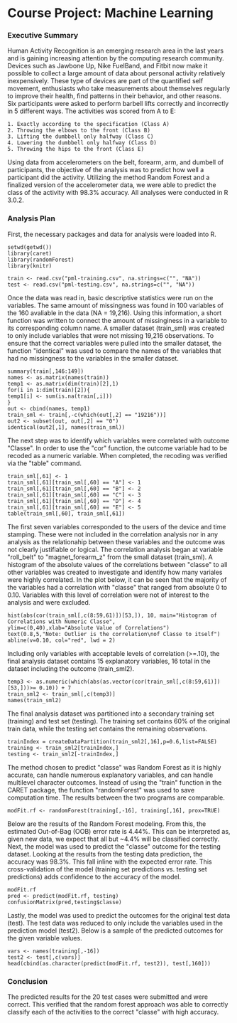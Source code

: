 Course Project: Machine Learning
==================================================================

### Executive Summary

Human Activity Recognition is an emerging research area in the last years and is gaining increasing attention by the computing research community. Devices such as Jawbone Up, Nike FuelBand, and Fitbit 
now make it possible to collect a large amount of data about personal activity relatively inexpensively. These type of devices are part of the quantified self movement, enthusiasts who take 
measurements about themselves regularly to improve their health, find patterns in their behavior, and other reasons. Six participants were asked to perform barbell lifts correctly and incorrectly in 5 
different ways. The activities was scored from A to E:

	1. Exactly according to the specification (Class A)
	2. Throwing the elbows to the front (Class B)
	3. Lifting the dumbbell only halfway (Class C)
	4. Lowering the dumbbell only halfway (Class D)
	5. Throwing the hips to the front (Class E)

Using data from accelerometers on the belt, forearm, arm, and dumbell of participants, the objective of the analysis was to predict how well a participant did the activity. Utilizing the method Random 
Forest and a finalized version of the accelerometer data, we were able to predict the class of the activity with 98.3% accuracy. All analyses were conducted in R 3.0.2.

### Analysis Plan    

First, the necessary packages and data for analysis were loaded into R.

```{r}
setwd(getwd())
library(caret)
library(randomForest)
library(knitr)

train <- read.csv("pml-training.csv", na.strings=c("", "NA"))
test <- read.csv("pml-testing.csv", na.strings=c("", "NA"))
```         

Once the data was read in, basic descriptive statistics were run on the variables. The same amount of missingness was found in 100 variables of the 160 avaliable in the data (NA = 19,216). Using this 
information, a short function was written to connect the amount of missinginess in a variable to its corresponding column name. A smaller dataset (train_sml) was created to only include variables that 
were not missing 19,216 observations. To ensure that the correct variables were pulled into the smaller dataset, the function "identical" was used to compare the names of the variables that had no 
missingness to the variables in the smaller dataset.     

```{r}
summary(train[,146:149])
names <- as.matrix(names(train))
temp1 <- as.matrix(dim(train)[2],1)
for(i in 1:dim(train)[2]){
temp1[i] <- sum(is.na(train[,i]))
}
out <- cbind(names, temp1)
train_sml <- train[,-c(which(out[,2] == "19216"))]
out2 <- subset(out, out[,2] == "0")
identical(out2[,1], names(train_sml))
```   
     
The next step was to identify which variables were correlated with outcome "Classe". In order to use the "cor" function, the outcome variable had to be recoded as a numeric variable. When completed, the
recoding was verified via the "table" command.

```{r}
train_sml[,61] <- 1
train_sml[,61][train_sml[,60] == "A"] <- 1
train_sml[,61][train_sml[,60] == "B"] <- 2
train_sml[,61][train_sml[,60] == "C"] <- 3
train_sml[,61][train_sml[,60] == "D"] <- 4
train_sml[,61][train_sml[,60] == "E"] <- 5
table(train_sml[,60], train_sml[,61])
```          
The first seven variables corresponded to the users of the device and time stamping. These were not included in the correlation analysis nor in any analysis as the relationahip between these variables
and the outcome was not clearly justifiable or logical. The correlation analysis began at variable "roll_belt" to "magnet_forearm_z" from the small dataset (train_sml). A histogram of the absolute 
values of the correlations between "classe" to all other variables was created to investigate and identify how many variales were highly correlated. In the plot below, it can be seen that the majority
of the variables had a correlation with "classe" that ranged from absolute 0 to 0.10. Variables with this level of correlation were not of interest to the analysis and were excluded.    

```{r}
hist(abs(cor(train_sml[,c(8:59,61)])[53,]), 10, main="Histogram of Correlations with Numeric Classe", 
ylim=c(0,40),xlab="Absolute Value of Correlations")
text(0.8,5,"Note: Outlier is the correlation\nof Classe to itself")
abline(v=0.10, col="red", lwd = 2)
```         

Including only variables with acceptable levels of correlation (>=.10), the final analysis dataset contains 15 explanatory variables, 16 total in the dataset including the outcome (train_sml2).   

```{r}
temp3 <- as.numeric(which(abs(as.vector(cor(train_sml[,c(8:59,61)])[53,]))>= 0.10)) + 7
train_sml2 <- train_sml[,c(temp3)]
names(train_sml2)
```    
The final analysis dataset was partitioned into a secondary training set (training) and test set (testing). The training set contains 60% of the original train data, while the testing set contains the
remaining observations.

```{r}
trainIndex = createDataPartition(train_sml2[,16],p=0.6,list=FALSE)
training <- train_sml2[trainIndex,]
testing <- train_sml2[-trainIndex,]
```    
The method chosen to predict "classe" was Random Forest as it is highly accurate, can handle numerous explanatory variables, and can handle multilevel character outcomes. Instead of using the "train" 
function in the CARET package, the function "randomForest" was used to save computation time. The results between the two programs are comparable.

```{r RandomForestModel, cache=TRUE}
modFit.rf <- randomForest(training[,-16], training[,16], prox=TRUE)
``` 

Below are the results of the Random Forest modeling. From this, the estimated Out-of-Bag (OOB) error rate is 4.44%. This can be interpreted as, given new data, we expect that all but ~4.4% will be 
classified correctly. Next, the model was used to predict the "classe" outcome for the testing dataset. Looking at the results from the testing data prediction, the accuracy was 98.3%. This fall inline
with the expected error rate. This cross-validation of the model (training set predictions vs. testing set predictions) adds confidence to the accuracy of the model. 

```{r}
modFit.rf
pred <- predict(modFit.rf, testing)
confusionMatrix(pred,testing$classe)
```    
Lastly, the model was used to predict the outcomes for the original test data (test). The test data was reduced to only include the variables used in the prediction model (test2). Below is a sample of 
the predicted outcomes for the given variable values.

```{r}
vars <- names(training[,-16])
test2 <- test[,c(vars)]
head(cbind(as.character(predict(modFit.rf, test2)), test[,160]))
````

### Conclusion

The predicted results for the 20 test cases were submitted and were correct. This verified that the random forest approach was able to correctly classify each of the activities to the correct "classe"
with high accuracy.
